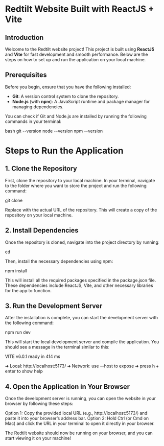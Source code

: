 # Redtilt Website Built with ReactJS + Vite

## Introduction

Welcome to the Redtilt website project! This project is built using **ReactJS** and **Vite** for fast development and smooth performance. Below are the steps on how to set up and run the application on your local machine.



## Prerequisites

Before you begin, ensure that you have the following installed:

- **Git**: A version control system to clone the repository.
- **Node.js** (with **npm**): A JavaScript runtime and package manager for managing dependencies.

You can check if Git and Node.js are installed by running the following commands in your terminal:

bash
git --version
node --version
npm --version


# Steps to Run the Application

## 1. Clone the Repository

First, clone the repository to your local machine. In your terminal, navigate to the folder where you want to store the project and run the following command:

git clone <repository-url>

Replace <repository-url> with the actual URL of the repository. This will create a copy of the repository on your local machine.


## 2. Install Dependencies

Once the repository is cloned, navigate into the project directory by running:

cd <repository-folder>

Then, install the necessary dependencies using npm:

npm install

This will install all the required packages specified in the package.json file. These dependencies include ReactJS, Vite, and other necessary libraries for the app to function.


## 3. Run the Development Server

After the installation is complete, you can start the development server with the following command:

npm run dev

This will start the local development server and compile the application. You should see a message in the terminal similar to this:

  VITE v6.0.1  ready in 414 ms

  ➜  Local:   http://localhost:5173/
  ➜  Network: use --host to expose
  ➜  press h + enter to show help


## 4. Open the Application in Your Browser

Once the development server is running, you can open the website in your browser by following these steps:

Option 1: Copy the provided local URL (e.g., http://localhost:5173/) and paste it into your browser’s address bar.
Option 2: Hold Ctrl (or Cmd on Mac) and click the URL in your terminal to open it directly in your browser.

The Redtilt website should now be running on your browser, and you can start viewing it on your machine!